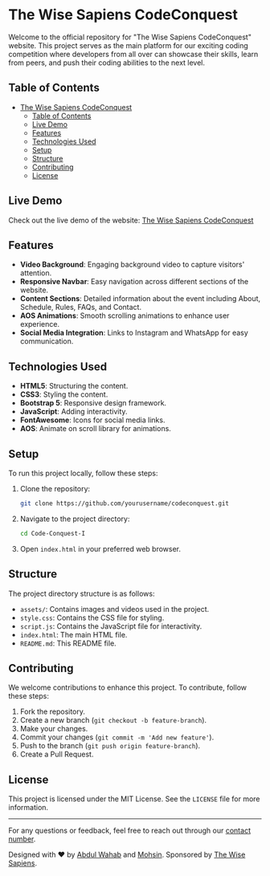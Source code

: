 # The Wise Sapiens CodeConquest

Welcome to the official repository for "The Wise Sapiens CodeConquest" website. This project serves as the main platform for our exciting coding competition where developers from all over can showcase their skills, learn from peers, and push their coding abilities to the next level.

## Table of Contents
- [The Wise Sapiens CodeConquest](#the-wise-sapiens-codeconquest)
  - [Table of Contents](#table-of-contents)
  - [Live Demo](#live-demo)
  - [Features](#features)
  - [Technologies Used](#technologies-used)
  - [Setup](#setup)
  - [Structure](#structure)
  - [Contributing](#contributing)
  - [License](#license)

## Live Demo
Check out the live demo of the website: [The Wise Sapiens CodeConquest](https://yourwebsiteurl.com)

## Features
- **Video Background**: Engaging background video to capture visitors' attention.
- **Responsive Navbar**: Easy navigation across different sections of the website.
- **Content Sections**: Detailed information about the event including About, Schedule, Rules, FAQs, and Contact.
- **AOS Animations**: Smooth scrolling animations to enhance user experience.
- **Social Media Integration**: Links to Instagram and WhatsApp for easy communication.

## Technologies Used
- **HTML5**: Structuring the content.
- **CSS3**: Styling the content.
- **Bootstrap 5**: Responsive design framework.
- **JavaScript**: Adding interactivity.
- **FontAwesome**: Icons for social media links.
- **AOS**: Animate on scroll library for animations.

## Setup
To run this project locally, follow these steps:

1. Clone the repository:
    ```bash
    git clone https://github.com/yourusername/codeconquest.git
    ```
2. Navigate to the project directory:
    ```bash
    cd Code-Conquest-I
    ```
3. Open `index.html` in your preferred web browser.

## Structure
The project directory structure is as follows:

- `assets/`: Contains images and videos used in the project.
- `style.css`: Contains the CSS file for styling.
- `script.js`: Contains the JavaScript file for interactivity.
- `index.html`: The main HTML file.
- `README.md`: This README file.

## Contributing
We welcome contributions to enhance this project. To contribute, follow these steps:

1. Fork the repository.
2. Create a new branch (`git checkout -b feature-branch`).
3. Make your changes.
4. Commit your changes (`git commit -m 'Add new feature'`).
5. Push to the branch (`git push origin feature-branch`).
6. Create a Pull Request.

## License
This project is licensed under the MIT License. See the `LICENSE` file for more information.

---

For any questions or feedback, feel free to reach out through our [contact number](https://wa.me/923277046356).

Designed with ❤️ by [Abdul Wahab](https://abdulwahabasif.com) and [Mohsin]([mohsin.html](https://mohsinwarind.github.io/mohsinramzan/)). Sponsored by [The Wise Sapiens](https://mohsinwarind.github.io/The-Wise-Sapiens/).

